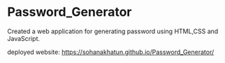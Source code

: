 # Password_Generator
Created a web application for generating password using HTML,CSS and JavaScript.

deployed website: https://sohanakhatun.github.io/Password_Generator/

